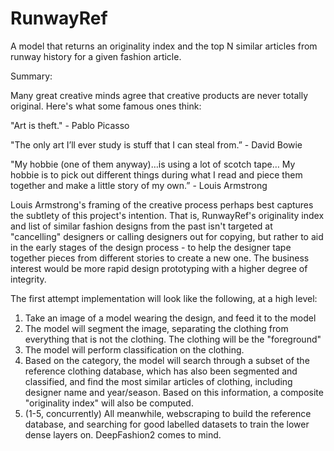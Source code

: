 # RunwayRef
A model that returns an originality index and the top N similar articles from runway history for a given fashion article.

Summary:

Many great creative minds agree that creative products are never totally original. Here's what some famous ones think:

"Art is theft." - Pablo Picasso

"The only art I’ll ever study is stuff that I can steal from.” - David Bowie

"My hobbie (one of them anyway)…is using a lot of scotch tape… 
My hobbie is to pick out different things during what I read 
and piece them together and make a little story of my own.” - Louis Armstrong

Louis Armstrong's framing of the creative process perhaps best captures the subtlety of this project's intention. That is, RunwayRef's originality index and list of similar fashion designs from the past isn't targeted at "cancelling" designers or calling designers out for copying, but rather to aid in the early stages of the design process - to help the designer tape together pieces from different stories to create a new one. The business interest would be more rapid design prototyping with a higher degree of integrity.

The first attempt implementation will look like the following, at a high level:

1. Take an image of a model wearing the design, and feed it to the model
2. The model will segment the image, separating the clothing from everything that is not the clothing. The clothing will be the "foreground"
3. The model will perform classification on the clothing. 
4. Based on the category, the model will search through a subset of the reference clothing database, which has also been segmented and classified, and find the most similar articles of clothing, including designer name and year/season. Based on this information, a composite "originality index" will also be computed.
5. (1-5, concurrently) All meanwhile, webscraping to build the reference database, and searching for good labelled datasets to train the lower dense layers on. DeepFashion2 comes to mind.
